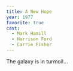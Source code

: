 ```yaml
---
title: A New Hope
year: 1977
favorite: true
cast:
  - Mark Hamill
  - Harrison Ford
  - Carrie Fisher
---
```

The galaxy is in turmoil...
